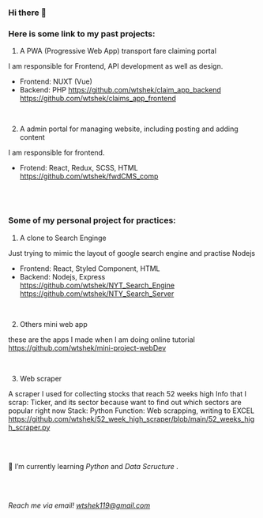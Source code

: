### Hi there 👋

<h3> Here is some link to my past projects: </h3>

1. A PWA (Progressive Web App) transport fare claiming portal

I am responsible for Frontend, API development as well as design.
- Frontend: NUXT (Vue)
- Backend: PHP 
https://github.com/wtshek/claim_app_backend
https://github.com/wtshek/claims_app_frontend

<br>

2. A admin portal for managing website, including posting and adding content

I am responsible for frontend. 
- Frotend: React, Redux, SCSS, HTML 
https://github.com/wtshek/fwdCMS_comp


 <br> 
 <br>
 
 
<h3> Some of my personal project for practices: </h3>

1. A clone to Search Enginge

Just trying to mimic the layout of google search engine and practise Nodejs
- Frontend: React, Styled Component, HTML
- Backend: Nodejs, Express
https://github.com/wtshek/NYT_Search_Engine
https://github.com/wtshek/NTY_Search_Server

<br>

2. Others mini web app 

these are the apps I made when I am doing online tutorial
<br>
https://github.com/wtshek/mini-project-webDev

<br>

3. Web scraper

  A scraper I used for collecting stocks that reach 52 weeks high
  Info that I scrap: Ticker, and its sector because want to find out which sectors are popular right now
  Stack: Python 
  Function: Web scrapping, writing to EXCEL
<br>
https://github.com/wtshek/52_week_high_scraper/blob/main/52_weeks_high_scraper.py

<br>
<br>


 🌱 I’m currently learning <em> Python</em> and <em> Data Scructure </em>.
 
 <br> 
 <br>
 
 <em> Reach me via email! wtshek119@gmail.com </em>
